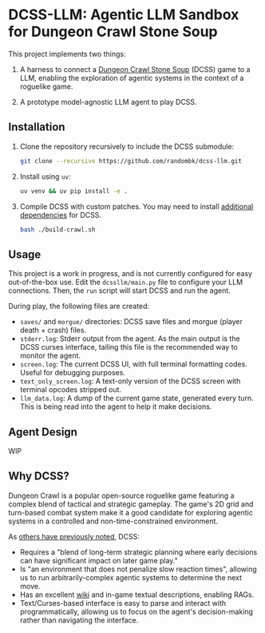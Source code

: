 # DCSS-LLM: Agentic LLM Sandbox for Dungeon Crawl Stone Soup

This project implements two things:

1. A harness to connect a [Dungeon Crawl Stone Soup](https://crawl.develz.org/) (DCSS)
game to a LLM, enabling the exploration of agentic systems in the context of a roguelike game.

1. A prototype model-agnostic LLM agent to play DCSS.

## Installation

1. Clone the repository recursively to include the DCSS submodule:

    ```bash
    git clone --recursive https://github.com/randombk/dcss-llm.git
    ```

1. Install using `uv`:

    ```bash
    uv venv && uv pip install -e .
    ```

1. Compile DCSS with custom patches. You may need to install [additional dependencies](https://github.com/crawl/crawl/blob/master/crawl-ref/INSTALL.md) for DCSS.

    ```bash
    bash ./build-crawl.sh
    ```

## Usage

This project is a work in progress, and is not currently configured for easy out-of-the-box use. Edit the `dcssllm/main.py`
file to configure your LLM connections. Then, the `run` script will start DCSS and run the agent.

During play, the following files are created:

* `saves/` and `morgue/` directories: DCSS save files and morgue (player death + crash) files.
* `stderr.log`: Stderr output from the agent. As the main output is the DCSS curses interface, tailing this file is the recommended way to monitor the agent.
* `screen.log`: The current DCSS UI, with full terminal formatting codes. Useful for debugging purposes.
* `text_only_screen.log`: A text-only version of the DCSS screen with terminal opcodes stripped out.
* `llm_data.log`: A dump of the current game state, generated every turn. This is being read into the agent to help it make decisions.

## Agent Design

WIP

## Why DCSS?

Dungeon Crawl is a popular open-source roguelike game featuring a complex blend of tactical and strategic gameplay. The game's 2D grid and turn-based combat system make it a good candidate for exploring agentic systems in a controlled and non-time-constrained environment.

As [others have previously noted](https://arxiv.org/abs/1902.01769), DCSS:

* Requires a "blend of long-term strategic planning where early decisions can have significant impact on later game play."
* Is "an environment that does not penalize slow reaction times", allowing us to run arbitrarily-complex agentic systems to determine the next move.
* Has an excellent [wiki](http://crawl.chaosforge.org/Crawl_Wiki) and in-game textual descriptions, enabling RAGs.
* Text/Curses-based interface is easy to parse and interact with programmatically, allowing us to focus on the agent's decision-making rather than navigating the interface.
